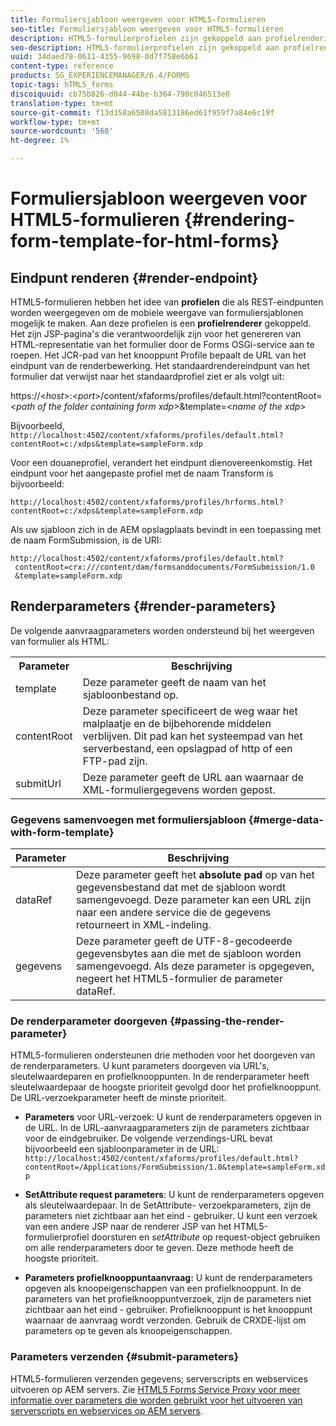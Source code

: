 ```yaml
---
title: Formuliersjabloon weergeven voor HTML5-formulieren
seo-title: Formuliersjabloon weergeven voor HTML5-formulieren
description: HTML5-formulierprofielen zijn gekoppeld aan profielrenderingen. Profielrendering zijn JSP-pagina's die verantwoordelijk zijn voor het genereren van HTML-representatie van het formulier door het aanroepen van de Forms OSGi-service.
seo-description: HTML5-formulierprofielen zijn gekoppeld aan profielrenderingen. Profielrendering zijn JSP-pagina's die verantwoordelijk zijn voor het genereren van HTML-representatie van het formulier door het aanroepen van de Forms OSGi-service.
uuid: 34daed78-0611-4355-9698-0d7f758e6b61
content-type: reference
products: SG_EXPERIENCEMANAGER/6.4/FORMS
topic-tags: hTML5_forms
discoiquuid: cb75b826-d044-44be-b364-790c046513e0
translation-type: tm+mt
source-git-commit: f13d358a6508da5813186ed61f959f7a84e6c19f
workflow-type: tm+mt
source-wordcount: '568'
ht-degree: 1%

---
```



# Formuliersjabloon weergeven voor HTML5-formulieren {#rendering-form-template-for-html-forms}

## Eindpunt renderen {#render-endpoint}

HTML5-formulieren hebben het idee van **profielen** die als REST-eindpunten worden weergegeven om de mobiele weergave van formuliersjablonen mogelijk te maken. Aan deze profielen is een **profielrenderer** gekoppeld. Het zijn JSP-pagina&#39;s die verantwoordelijk zijn voor het genereren van HTML-representatie van het formulier door de Forms OSGi-service aan te roepen. Het JCR-pad van het knooppunt Profile bepaalt de URL van het eindpunt van de renderbewerking. Het standaardrendereindpunt van het formulier dat verwijst naar het standaardprofiel ziet er als volgt uit:

https://&lt;*host*>:&lt;*port*>/content/xfaforms/profiles/default.html?contentRoot=&lt;*path of the folder containing form xdp*>&amp;template=&lt;*name of the xdp*>

Bijvoorbeeld, `http://localhost:4502/content/xfaforms/profiles/default.html?contentRoot=c:/xdps&template=sampleForm.xdp`

Voor een douaneprofiel, verandert het eindpunt dienovereenkomstig. Het eindpunt voor het aangepaste profiel met de naam Transform is bijvoorbeeld:

`http://localhost:4502/content/xfaforms/profiles/hrforms.html?contentRoot=c:/xdps&template=sampleForm.xdp`

Als uw sjabloon zich in de AEM opslagplaats bevindt in een toepassing met de naam FormSubmission, is de URI:

```
http://localhost:4502/content/xfaforms/profiles/default.html?
 contentRoot=crx:///content/dam/formsanddocuments/FormSubmission/1.0
 &template=sampleForm.xdp
```

## Renderparameters {#render-parameters}

De volgende aanvraagparameters worden ondersteund bij het weergeven van formulier als HTML:

<table> 
 <tbody> 
  <tr> 
   <th><strong>Parameter </strong></th> 
   <th><strong>Beschrijving</strong></th> 
  </tr> 
  <tr> 
   <td>template<br /> </td> 
   <td>Deze parameter geeft de naam van het sjabloonbestand op.<br /> </td> 
  </tr> 
  <tr> 
   <td>contentRoot<br /> </td> 
   <td>Deze parameter specificeert de weg waar het malplaatje en de bijbehorende middelen verblijven. Dit pad kan het systeempad van het serverbestand, een opslagpad of http of een FTP-pad zijn.<br /> </td> 
  </tr> 
  <tr> 
   <td>submitUrl<br /> </td> 
   <td>Deze parameter geeft de URL aan waarnaar de XML-formuliergegevens worden gepost.<br /> </td> 
  </tr> 
 </tbody> 
</table>

### Gegevens samenvoegen met formuliersjabloon {#merge-data-with-form-template}

| Parameter | Beschrijving |
|---|---|
| dataRef | Deze parameter geeft het **absolute pad** op van het gegevensbestand dat met de sjabloon wordt samengevoegd. Deze parameter kan een URL zijn naar een andere service die de gegevens retourneert in XML-indeling. |
| gegevens | Deze parameter geeft de UTF-8-gecodeerde gegevensbytes aan die met de sjabloon worden samengevoegd. Als deze parameter is opgegeven, negeert het HTML5-formulier de parameter dataRef. |

### De renderparameter doorgeven {#passing-the-render-parameter}

HTML5-formulieren ondersteunen drie methoden voor het doorgeven van de renderparameters. U kunt parameters doorgeven via URL&#39;s, sleutelwaardeparen en profielknooppunten. In de renderparameter heeft sleutelwaardepaar de hoogste prioriteit gevolgd door het profielknooppunt. De URL-verzoekparameter heeft de minste prioriteit.

* **Parameters** voor URL-verzoek: U kunt de renderparameters opgeven in de URL. In de URL-aanvraagparameters zijn de parameters zichtbaar voor de eindgebruiker. De volgende verzendings-URL bevat bijvoorbeeld een sjabloonparameter in de URL: `http://localhost:4502/content/xfaforms/profiles/default.html?contentRoot=/Applications/FormSubmission/1.0&template=sampleForm.xdp`

* **SetAttribute request parameters**: U kunt de renderparameters opgeven als sleutelwaardepaar. In de SetAttribute- verzoekparameters, zijn de parameters niet zichtbaar aan het eind - gebruiker. U kunt een verzoek van een andere JSP naar de renderer JSP van het HTML5-formulierprofiel doorsturen en *setAttribute* op request-object gebruiken om alle renderparameters door te geven. Deze methode heeft de hoogste prioriteit.

* **Parameters profielknooppuntaanvraag:** U kunt de renderparameters opgeven als knoopeigenschappen van een profielknooppunt. In de parameters van het profielknooppuntverzoek, zijn de parameters niet zichtbaar aan het eind - gebruiker. Profielknooppunt is het knooppunt waarnaar de aanvraag wordt verzonden. Gebruik de CRXDE-lijst om parameters op te geven als knoopeigenschappen.

### Parameters verzenden {#submit-parameters}

HTML5-formulieren verzenden gegevens; serverscripts en webservices uitvoeren op AEM servers. Zie [HTML5 Forms Service Proxy voor meer informatie over parameters die worden gebruikt voor het uitvoeren van serverscripts en webservices op AEM servers](/help/forms/using/service-proxy.md).
